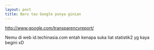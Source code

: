 ```yaml
---
layout: post
title: Baru tau Google punya ginian
---
```


http://www.google.com/transparencyreport/

Nemu di web id.techinasia.com 
entah kenapa suka liat statistik2 yg kaya begini xD
